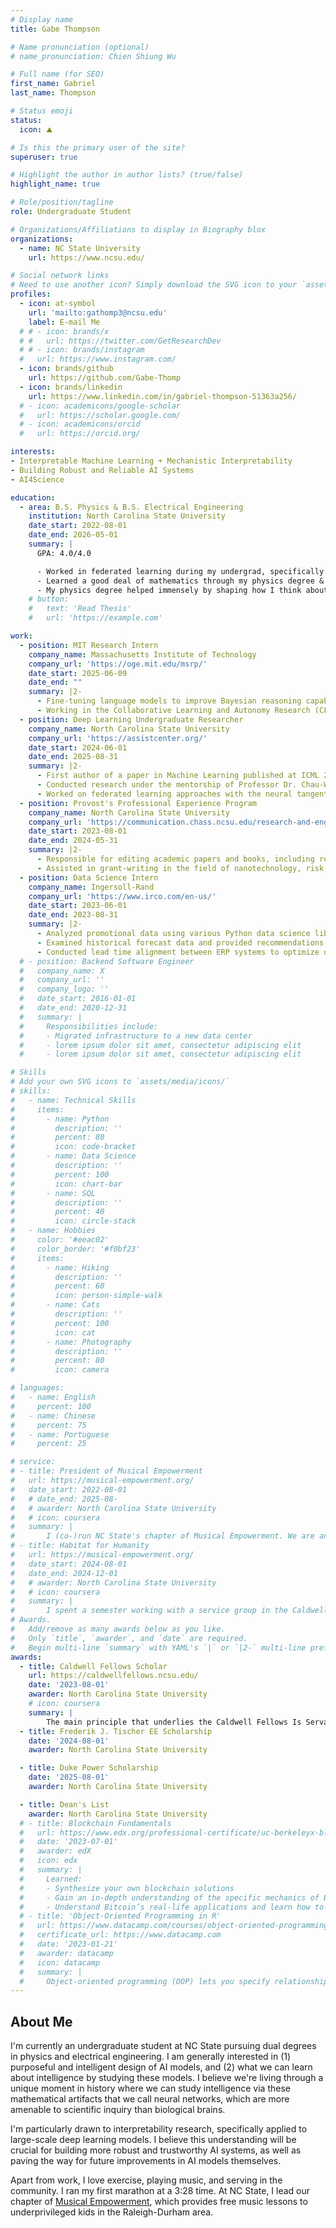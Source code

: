 ```yaml
---
# Display name
title: Gabe Thompson

# Name pronunciation (optional)
# name_pronunciation: Chien Shiung Wu

# Full name (for SEO)
first_name: Gabriel
last_name: Thompson

# Status emoji
status:
  icon: ⛰️

# Is this the primary user of the site?
superuser: true

# Highlight the author in author lists? (true/false)
highlight_name: true

# Role/position/tagline
role: Undergraduate Student

# Organizations/Affiliations to display in Biography blox
organizations:
  - name: NC State University
    url: https://www.ncsu.edu/

# Social network links
# Need to use another icon? Simply download the SVG icon to your `assets/media/icons/` folder.
profiles:
  - icon: at-symbol
    url: 'mailto:gathomp3@ncsu.edu'
    label: E-mail Me
  # # - icon: brands/x
  # #   url: https://twitter.com/GetResearchDev
  # # - icon: brands/instagram
  #   url: https://www.instagram.com/
  - icon: brands/github
    url: https://github.com/Gabe-Thomp
  - icon: brands/linkedin
    url: https://www.linkedin.com/in/gabriel-thompson-51363a256/
  # - icon: academicons/google-scholar
  #   url: https://scholar.google.com/
  # - icon: academicons/orcid
  #   url: https://orcid.org/

interests:
- Interpretable Machine Learning + Mechanistic Interpretability
- Building Robust and Reliable AI Systems
- AI4Science

education:
  - area: B.S. Physics & B.S. Electrical Engineering 
    institution: North Carolina State University
    date_start: 2022-08-01
    date_end: 2026-05-01
    summary: |
      GPA: 4.0/4.0

      - Worked in federated learning during my undergrad, specifically on applying the Neural Tangent Kernel to combat data heterogeneity. Culminated in a first author paper at ICML 2025. Supervised by [Prof Chau-Wai Wong](https://ncsu-wong.org/).
      - Learned a good deal of mathematics through my physics degree & other courses that I found interesting such as *numerical analysis* and *linear transformation and matrix theory (extra linear algebra)*.
      - My physics degree helped immensely by shaping how I think about problem solving. My EE degree showed me some examples of where this sort of thinking can be applied.
    # button:
    #   text: 'Read Thesis'
    #   url: 'https://example.com'

work:
  - position: MIT Research Intern
    company_name: Massachusetts Institute of Technology
    company_url: 'https://oge.mit.edu/msrp/'
    date_start: 2025-06-09
    date_end: ""
    summary: |2-
      - Fine-tuning language models to improve Bayesian reasoning capabilities in the context of preference elicitation.
      - Working in the Collaborative Learning and Autonomy Research (CLEAR) lab, MIT CSAIL, supervised by Dr. Andreea Bobu.
  - position: Deep Learning Undergraduate Researcher
    company_name: North Carolina State University
    company_url: 'https://assistcenter.org/'
    date_start: 2024-06-01
    date_end: 2025-08-31
    summary: |2-
      - First author of a paper in Machine Learning published at ICML 2025.
      - Conducted research under the mentorship of Professor Dr. Chau-Wai Wong.
      - Worked on federated learning approaches with the neural tangent kernel.
  - position: Provost's Professional Experience Program
    company_name: North Carolina State University
    company_url: 'https://communication.chass.ncsu.edu/research-and-engagement/pcost/'
    date_start: 2023-08-01
    date_end: 2024-05-31
    summary: |2-
      - Responsible for editing academic papers and books, including recently published book “Pandemic Resilience” by Dr. David Berube
      - Assisted in grant-writing in the field of nanotechnology, risk, and science communication.
  - position: Data Science Intern
    company_name: Ingersoll-Rand
    company_url: 'https://www.irco.com/en-us/'
    date_start: 2023-06-01
    date_end: 2023-08-31
    summary: |2-
      - Analyzed promotional data using various Python data science libraries and statistical techniques to analyze effectiveness of promotional deals
      - Examined historical forecast data and provided recommendations for model improvement in low-volume supply chain 
      - Conducted lead time alignment between ERP systems to optimize operational efficiency
  # - position: Backend Software Engineer
  #   company_name: X
  #   company_url: ''
  #   company_logo: ''
  #   date_start: 2016-01-01
  #   date_end: 2020-12-31
  #   summary: |
  #     Responsibilities include:
  #     - Migrated infrastructure to a new data center
  #     - lorem ipsum dolor sit amet, consectetur adipiscing elit
  #     - lorem ipsum dolor sit amet, consectetur adipiscing elit

# Skills
# Add your own SVG icons to `assets/media/icons/`
# skills:
#   - name: Technical Skills
#     items:
#       - name: Python
#         description: ''
#         percent: 80
#         icon: code-bracket
#       - name: Data Science
#         description: ''
#         percent: 100
#         icon: chart-bar
#       - name: SQL
#         description: ''
#         percent: 40
#         icon: circle-stack
#   - name: Hobbies
#     color: '#eeac02'
#     color_border: '#f0bf23'
#     items:
#       - name: Hiking
#         description: ''
#         percent: 60
#         icon: person-simple-walk
#       - name: Cats
#         description: ''
#         percent: 100
#         icon: cat
#       - name: Photography
#         description: ''
#         percent: 80
#         icon: camera

# languages:
#   - name: English
#     percent: 100
#   - name: Chinese
#     percent: 75
#   - name: Portuguese
#     percent: 25

# service:
# - title: President of Musical Empowerment
#   url: https://musical-empowerment.org/
#   date_start: 2022-08-01
#   # date_end: 2025-08-
#   # awarder: North Carolina State University
#   # icon: coursera
#   summary: |
#       I (co-)run NC State's chapter of Musical Empowerment. We are an organization dedicated to providing free music lessons to underprivileged youth in the local community by pairing volunteer teachers with students in need.
# - title: Habitat for Humanity
#   url: https://musical-empowerment.org/
#   date_start: 2024-08-01
#   date_end: 2024-12-01
#   # awarder: North Carolina State University
#   # icon: coursera
#   summary: |
#       I spent a semester working with a service group in the Caldwell Fellows Program. We worked for Habitat for Humanity creating maps using GIS software.
# Awards.
#   Add/remove as many awards below as you like.
#   Only `title`, `awarder`, and `date` are required.
#   Begin multi-line `summary` with YAML's `|` or `|2-` multi-line prefix and indent 2 spaces below.
awards:
  - title: Caldwell Fellows Scholar
    url: https://caldwellfellows.ncsu.edu/
    date: '2023-08-01'
    awarder: North Carolina State University
    # icon: coursera
    summary: |
        The main principle that underlies the Caldwell Fellows Is Servant-Leadership. Selected among 30 students in my class at NC State, the program is focused on developing the next generation of creative and conscientious leaders.The main principle that underlies the Caldwell Fellows Is Servant-Leadership. Selected among 30 students in my class at NC State, the program is focused on developing the next generation of creative and conscientious leaders.
  - title: Frederik J. Tischer EE Scholarship
    date: '2024-08-01'
    awarder: North Carolina State University

  - title: Duke Power Scholarship
    date: '2025-08-01'
    awarder: North Carolina State University

  - title: Dean's List
    awarder: North Carolina State University
  # - title: Blockchain Fundamentals
  #   url: https://www.edx.org/professional-certificate/uc-berkeleyx-blockchain-fundamentals
  #   date: '2023-07-01'
  #   awarder: edX
  #   icon: edx
  #   summary: |
  #     Learned:
  #     - Synthesize your own blockchain solutions
  #     - Gain an in-depth understanding of the specific mechanics of Bitcoin
  #     - Understand Bitcoin’s real-life applications and learn how to attack and destroy Bitcoin, Ethereum, smart contracts and Dapps, and alternatives to Bitcoin’s Proof-of-Work consensus algorithm
  # - title: 'Object-Oriented Programming in R'
  #   url: https://www.datacamp.com/courses/object-oriented-programming-with-s3-and-r6-in-r
  #   certificate_url: https://www.datacamp.com
  #   date: '2023-01-21'
  #   awarder: datacamp
  #   icon: datacamp
  #   summary: |
  #     Object-oriented programming (OOP) lets you specify relationships between functions and the objects that they can act on, helping you manage complexity in your code. This is an intermediate level course, providing an introduction to OOP, using the S3 and R6 systems. S3 is a great day-to-day R programming tool that simplifies some of the functions that you write. R6 is especially useful for industry-specific analyses, working with web APIs, and building GUIs.
---
```


## About Me

I'm currently an undergraduate student at NC State pursuing dual degrees in physics and electrical engineering. I am generally interested in (1) purposeful and intelligent design of AI models, and (2) what we can learn about intelligence by studying these models. I believe we're living through a unique moment in history where we can study intelligence via these mathematical artifacts that we call neural networks, which are more amenable to scientific inquiry than biological brains. 

I'm particularly drawn to interpretability research, specifically applied to large-scale deep learning models. I believe this understanding will be crucial for building more robust and trustworthy AI systems, as well as paving the way for future improvements in AI models themselves.

Apart from work, I love exercise, playing music, and serving in the community. I ran my first marathon at a 3:28 time. At NC State, I lead our chapter of [Musical Empowerment](https://musical-empowerment.org/), which provides free music lessons to underprivileged kids in the Raleigh-Durham area.